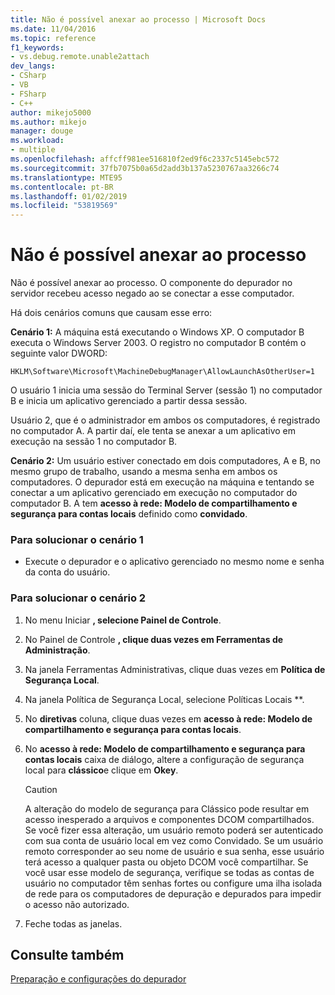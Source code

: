 ```yaml
---
title: Não é possível anexar ao processo | Microsoft Docs
ms.date: 11/04/2016
ms.topic: reference
f1_keywords:
- vs.debug.remote.unable2attach
dev_langs:
- CSharp
- VB
- FSharp
- C++
author: mikejo5000
ms.author: mikejo
manager: douge
ms.workload:
- multiple
ms.openlocfilehash: affcff981ee516810f2ed9f6c2337c5145ebc572
ms.sourcegitcommit: 37fb7075b0a65d2add3b137a5230767aa3266c74
ms.translationtype: MTE95
ms.contentlocale: pt-BR
ms.lasthandoff: 01/02/2019
ms.locfileid: "53819569"
---
```

# <a name="unable-to-attach-to-the-process"></a>Não é possível anexar ao processo
Não é possível anexar ao processo. O componente do depurador no servidor recebeu acesso negado ao se conectar a esse computador.  
  
 Há dois cenários comuns que causam esse erro:  
  
 **Cenário 1:** A máquina está executando o Windows XP. O computador B executa o Windows Server 2003. O registro no computador B contém o seguinte valor DWORD:  
  
 `HKLM\Software\Microsoft\MachineDebugManager\AllowLaunchAsOtherUser=1`  
  
 O usuário 1 inicia uma sessão do Terminal Server (sessão 1) no computador B e inicia um aplicativo gerenciado a partir dessa sessão.  
  
 Usuário 2, que é o administrador em ambos os computadores, é registrado no computador A. A partir daí, ele tenta se anexar a um aplicativo em execução na sessão 1 no computador B.  
  
 **Cenário 2:** Um usuário estiver conectado em dois computadores, A e B, no mesmo grupo de trabalho, usando a mesma senha em ambos os computadores. O depurador está em execução na máquina e tentando se conectar a um aplicativo gerenciado em execução no computador do computador B. A tem **acesso à rede: Modelo de compartilhamento e segurança para contas locais** definido como **convidado**.  
  
### <a name="to-solve-scenario-1"></a>Para solucionar o cenário 1  
  
-   Execute o depurador e o aplicativo gerenciado no mesmo nome e senha da conta do usuário.  
  
### <a name="to-solve-scenario-2"></a>Para solucionar o cenário 2  
  
1.  No menu Iniciar **, selecione Painel de Controle**.  
  
2.  No Painel de Controle **, clique duas vezes em Ferramentas de Administração**.  
  
3.  Na janela Ferramentas Administrativas, clique duas vezes em **Política de Segurança Local**.  
  
4.  Na janela Política de Segurança Local, selecione Políticas Locais **.  
  
5.  No **diretivas** coluna, clique duas vezes em **acesso à rede: Modelo de compartilhamento e segurança para contas locais**.  
  
6.  No **acesso à rede: Modelo de compartilhamento e segurança para contas locais** caixa de diálogo, altere a configuração de segurança local para **clássico**e clique em **Okey**.  
  
    > [!CAUTION]
    >  A alteração do modelo de segurança para Clássico pode resultar em acesso inesperado a arquivos e componentes DCOM compartilhados. Se você fizer essa alteração, um usuário remoto poderá ser autenticado com sua conta de usuário local em vez como Convidado. Se um usuário remoto corresponder ao seu nome de usuário e sua senha, esse usuário terá acesso a qualquer pasta ou objeto DCOM você compartilhar. Se você usar esse modelo de segurança, verifique se todas as contas de usuário no computador têm senhas fortes ou configure uma ilha isolada de rede para os computadores de depuração e depurados para impedir o acesso não autorizado.  
  
7.  Feche todas as janelas.  
  
## <a name="see-also"></a>Consulte também  
 [Preparação e configurações do depurador](../debugger/debugger-settings-and-preparation.md)